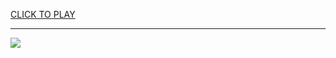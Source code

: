 
<a href="https://premium76.site?title=geometry_dash_game_unblocked&ref=13M">CLICK TO PLAY</a></h3>
<hr>

<a href="https://premium76.site?title=geometry_dash_game_unblocked&ref=13M"><img src="https://clearcache.store/games.png"></a>


